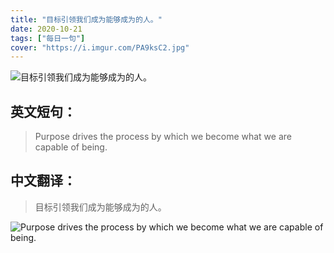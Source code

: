 ```yaml
---
title: "目标引领我们成为能够成为的人。"
date: 2020-10-21
tags: ["每日一句"]
cover: "https://i.imgur.com/PA9ksC2.jpg"
---
```


![目标引领我们成为能够成为的人。](https://i.imgur.com/v0kIev8.jpg)

## 英文短句：
> Purpose drives the process by which we become what we are capable of being.

<!--more-->

## 中文翻译：
> 目标引领我们成为能够成为的人。

![Purpose drives the process by which we become what we are capable of being.](https://i.imgur.com/ccg19jH.jpg)


